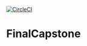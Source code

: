 [![CircleCI](https://circleci.com/gh/shashank81jain/FinalCapstone/tree/main.svg?style=svg)](https://circleci.com/gh/shashank81jain/FinalCapstone/tree/main)

# FinalCapstone